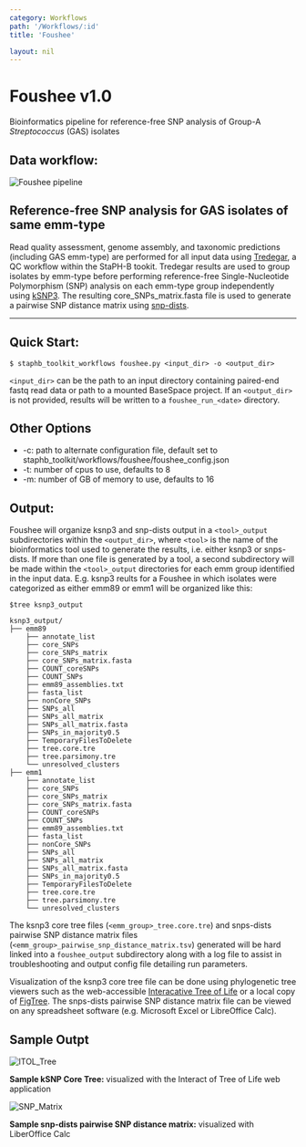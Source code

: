 ```yaml
---
category: Workflows
path: '/Workflows/:id'
title: 'Foushee'

layout: nil
---
```


# Foushee v1.0
Bioinformatics pipeline for reference-free SNP analysis of Group-A *Streptococcus* (GAS) isolates

## Data workflow:
![Foushee pipeline](assets/Foushee_v1.0.png)

## Reference-free SNP analysis for GAS isolates of same emm-type
Read quality assessment, genome assembly, and taxonomic predictions (including GAS emm-type) are performed for all input data using [Tredegar](https://staph-b.github.io/staphb_toolkit/#/tredegar-README), a QC workflow within the StaPH-B tookit. Tredegar results are used to group isolates by emm-type before performing reference-free Single-Nucleotide Polymorphism (SNP) analysis on each emm-type group independently using [kSNP3](https://www.ncbi.nlm.nih.gov/pubmed/25913206). The resulting core_SNPs_matrix.fasta file is used to generate a pairwise SNP distance matrix using [snp-dists](https://github.com/tseemann/snp-dists). 

---

## Quick Start: 

````
$ staphb_toolkit_workflows foushee.py <input_dir> -o <output_dir>
````

`<input_dir>` can be the path to an input directory containing paired-end fastq read data or path to a mounted BaseSpace project.
If an `<output_dir>` is not provided, results will be written to a `foushee_run_<date>` directory.


## Other Options
- -c: path to alternate configuration file, default set to staphb_toolkit/workflows/foushee/foushee_config.json
- -t: number of cpus to use, defaults to 8
- -m: number of GB of memory to use, defaults to 16


## Output: 
Foushee will organize ksnp3 and snp-dists output in a `<tool>_output` subdirectories within the `<output_dir>`, where `<tool>` is the name of the bioinformatics tool used to generate the results, i.e. either ksnp3 or snps-dists. If more than one file is generated by a tool, a second subdirectory will be made within the `<tool>_output` directories for each emm group identified in the input data. E.g. ksnp3 reults for a Foushee in which isolates were categorized as either emm89 or emm1 will be organized like this: 

`````
$tree ksnp3_output

ksnp3_output/
├── emm89
    ├── annotate_list
    ├── core_SNPs
    ├── core_SNPs_matrix
    ├── core_SNPs_matrix.fasta
    ├── COUNT_coreSNPs
    ├── COUNT_SNPs
    ├── emm89_assemblies.txt
    ├── fasta_list
    ├── nonCore_SNPs
    ├── SNPs_all
    ├── SNPs_all_matrix
    ├── SNPs_all_matrix.fasta
    ├── SNPs_in_majority0.5
    ├── TemporaryFilesToDelete
    ├── tree.core.tre
    ├── tree.parsimony.tre
    └── unresolved_clusters
├── emm1
    ├── annotate_list
    ├── core_SNPs
    ├── core_SNPs_matrix
    ├── core_SNPs_matrix.fasta
    ├── COUNT_coreSNPs
    ├── COUNT_SNPs
    ├── emm89_assemblies.txt
    ├── fasta_list
    ├── nonCore_SNPs
    ├── SNPs_all
    ├── SNPs_all_matrix
    ├── SNPs_all_matrix.fasta
    ├── SNPs_in_majority0.5
    ├── TemporaryFilesToDelete
    ├── tree.core.tre
    ├── tree.parsimony.tre
    └── unresolved_clusters

`````

The ksnp3 core tree files (`<emm_group>_tree.core.tre`) and snps-dists pairwise SNP distance matrix files (`<emm_group>_pairwise_snp_distance_matrix.tsv`) generated will be hard linked into a `foushee_output` subdirectory along with a log file to assist in troubleshooting and output config file detailing run parameters.
 
 Visualization of the ksnp3 core tree file can be done using phylogenetic tree viewers such as the web-accessible [Interacative Tree of Life](https://itol.embl.de) or a local copy of [FigTree](http://tree.bio.ed.ac.uk/software/figtree/). The snps-dists pairwise SNP distance matrix file can be viewed on any spreadsheet software (e.g. Microsoft Excel or LibreOffice Calc).

## Sample Outpt
![ITOL_Tree](assets/foushee_tree.png)

**Sample kSNP Core Tree:** visualized with the Interact of Tree of Life web application


![SNP_Matrix](assets/foushee_matrix.png)


**Sample snp-dists pairwise SNP distance matrix:** visualized with LiberOffice Calc
